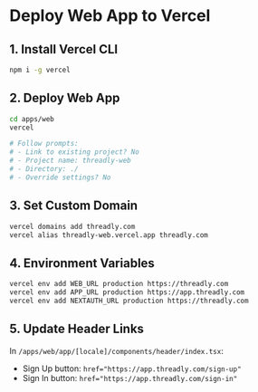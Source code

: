 # Deploy Web App to Vercel

## 1. Install Vercel CLI
```bash
npm i -g vercel
```

## 2. Deploy Web App
```bash
cd apps/web
vercel

# Follow prompts:
# - Link to existing project? No
# - Project name: threadly-web
# - Directory: ./
# - Override settings? No
```

## 3. Set Custom Domain
```bash
vercel domains add threadly.com
vercel alias threadly-web.vercel.app threadly.com
```

## 4. Environment Variables
```bash
vercel env add WEB_URL production https://threadly.com
vercel env add APP_URL production https://app.threadly.com
vercel env add NEXTAUTH_URL production https://threadly.com
```

## 5. Update Header Links
In `/apps/web/app/[locale]/components/header/index.tsx`:
- Sign Up button: `href="https://app.threadly.com/sign-up"`
- Sign In button: `href="https://app.threadly.com/sign-in"` 